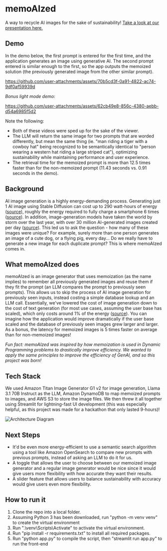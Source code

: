 # memoAIzed
A way to recycle AI images for the sake of sustainability! [Take a look at our presentation here.](https://github.com/user-attachments/files/17269129/memoAIzed.pdf)


## Demo
In the demo below, the first prompt is entered for the first time, and the application generates an image using generative AI. The second prompt entered is similar enough to the first, so the app outputs the memoized solution (the previously generated image from the other similar prompt).

https://github.com/user-attachments/assets/70b5cd3f-0a91-4822-ac74-9df0af59939d

*Bonus light mode demo:*

https://github.com/user-attachments/assets/62cb49e8-856c-4380-aebb-d54a6985f5d2

Note the following:
- Both of these videos were sped up for the sake of the viewer.
- The LLM will return the same image for two prompts that are worded differently, but mean the same thing (ie. "man riding a tiger with a cowboy hat" being recognized to be semantically identical to "person wearing a western hat riding a large striped cat"), optimizing sustainability while maintaining performance and user experience.
- The retrieval time for the memoized prompt is more than 12.5 times faster than for the non-memoized prompt (11.43 seconds vs. 0.91 seconds in the demo).
## Background
AI image generation is a highly energy-demanding process. Generating just 1 AI image using Stable Diffusion can cost up to 290 watt-hours of energy ([source](https://mcengkuru.medium.com/the-hidden-cost-of-ai-images-how-generating-one-could-power-your-fridge-for-hours-174c95c43db8)), roughly the energy required to fully charge a smartphone 6 times ([source](https://www.energysage.com/electricity/house-watts/how-many-watts-does-a-phone-charger-use/)). In addition, image-generation models have taken the world by storm over the last year, with over 30 million AI-generated images created per day ([source](https://techreport.com/statistics/software-web/ai-image-generator-market-statistics/#:~:text=As%20of%20August%202023%2C%20people,better%20than%20human%2Dcreated%20art.)). This led us to ask the question - how many of these images were unique? For example, surely more than one person generates an image of a cute dog, or a flying pig, every day... Do we really have to generate a new image for each duplicate prompt? This is where memoAIzed comes in.

## What memoAIzed does
memoAIzed is an image generator that uses memoization (as the name implies) to remember all previously generated images and reuse them if they fit the prompt (an LLM compares the prompt to previously seen prompts). This allows us to skip the process of AI image generation for previously seen inputs, instead costing a simple database lookup and an LLM call. Essentially, we've lowered the cost of image generation down to the cost of text generation (for most use cases, assuming the user base has scaled), which only costs around 1% of the energy ([source](https://lifestyle.livemint.com/news/big-story/ai-carbon-footprint-openai-chatgpt-water-google-microsoft-111697802189371.html)). You can imagine how the application would improve dramatically if the user base scaled and the database of previously seen images grew larger and larger. As a bonus, the latency for memoized images is 5 times faster on average than for non-memoized images!


*Fun fact: memoAIzed was inspired by how memoization is used in Dynamic Programming problems to drastically improve efficiency. We wanted to apply the same principles to improve the efficiency of GenAI, and so this project was born!*

## Tech Stack
We used Amazon Titan Image Generator G1 v2 for image generation, Llama 3.1 70B Instruct as the LLM, Amazon DynamoDB to map memoized prompts to images, and AWS S3 to store the image files. We then threw it all together using Streamlit for lightning-fast UI development (this was especially helpful, as this project was made for a hackathon that only lasted 9-hours)!


![Architecture Diagram](https://github.com/user-attachments/assets/2d4b9364-d48f-4af7-b8ac-b3f0c54b403c)

## Next Steps
- It'd be even more energy-efficient to use a semantic search algorithm using a tool like Amazon OpenSearch to compare new prompts with previous prompts, instead of asking an LLM to do it for us.
- A toggle that allows the user to choose between our memoized image generator and a regular image generator would be nice since it would give users more flexibility with how accurate they want their results.
- A slider feature that allows users to balance sustainability with accuracy would give users even more flexibility.

## How to run it
1. Clone the repo into a local folder.
2. Assuming Python 3 has been downloaded, run "python -m venv venv" to create the virtual environment
3. Run ".\venv\Scripts\Activate" to activate the virtual environment.
4. Run "pip install -r requirements.txt" to install all required packages.
5. Run "python app.py" to compile the script, then "streamlit run app.py" to run the front-end

